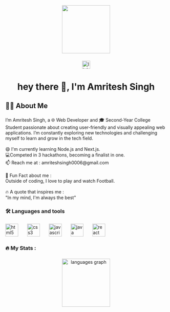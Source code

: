 <div align="center">
  <img height="150" src="https://i.giphy.com/media/v1.Y2lkPTc5MGI3NjExNDE0aWE2a3JjMjFhdjl2YzRuNWJveGNrdnBtMWU5b3pwOTJiazVlaCZlcD12MV9pbnRlcm5hbF9naWZfYnlfaWQmY3Q9Zw/bGgsc5mWoryfgKBx1u/giphy.gif"  />
</div>

###

<div align="center">
  <a href="https://www.linkedin.com/in/amriteshs11/" target="_blank">
    <img src="https://img.shields.io/static/v1?message=LinkedIn&logo=linkedin&label=&color=0077B5&logoColor=white&labelColor=&style=for-the-badge" height="25" alt="linkedin logo"  />
  </a>
</div>

###

<h1 align="center">hey there 👋, I'm Amritesh Singh</h1>

###

<h2 align="left">👩‍💻  About Me</h2>

###

<p align="left">I’m Amritesh Singh, a 🌐 Web Developer and 🎓  Second-Year College Student passionate about creating user-friendly and visually appealing web applications. I’m constantly exploring new technologies and challenging myself to learn and grow in the tech field.<br><br>😄 I'm currently learning Node.js and Next.js.<br>💻Competed in 3 hackathons, becoming a finalist in one.<br>📫 Reach me at :  amriteshsingh0006@gmail.com<br><br>🌈 Fun Fact about me : <br>Outside of coding, I love to play  and watch Football.<br><br>🔥 A quote that inspires me :<br>"In my mind, I'm always the best"</p>

###

<h3 align="left">🛠 Languages and tools</h3>

###

<div align="left">
  <img src="https://cdn.jsdelivr.net/gh/devicons/devicon/icons/html5/html5-original.svg" height="40" alt="html5 logo"  />
  <img width="20" />
  <img src="https://cdn.jsdelivr.net/gh/devicons/devicon/icons/css3/css3-original.svg" height="40" alt="css3 logo"  />
  <img width="20" />
  <img src="https://cdn.jsdelivr.net/gh/devicons/devicon/icons/javascript/javascript-original.svg" height="40" alt="javascript logo"  />
  <img width="20" />
  <img src="https://cdn.jsdelivr.net/gh/devicons/devicon/icons/java/java-original.svg" height="40" alt="java logo"  />
  <img width="20" />
  <img src="https://cdn.jsdelivr.net/gh/devicons/devicon/icons/react/react-original.svg" height="40" alt="react logo" />
</div>

###

<h3 align="left">🔥   My Stats :</h3>

###

<div align="center">
  <img src="https://github-readme-stats.vercel.app/api/top-langs?username=Amrisingh&locale=en&hide_title=false&layout=compact&card_width=320&langs_count=5&theme=dracula&hide_border=false&order=2" height="150" alt="languages graph"  />
</div>

###
